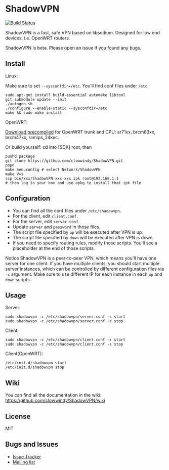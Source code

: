 ShadowVPN
=========

[![Build Status]][Travis CI]

ShadowVPN is a fast, safe VPN based on libsodium. Designed for low end
devices, i.e. OpenWRT routers.

ShadowVPN is beta. Please open an issue if you found any bugs.

Install
-------

Linux:

Make sure to set `--sysconfdir=/etc`. You'll find conf files under `/etc`.

    sudo apt-get install build-essential automake libtool
    git submodule update --init
    ./autogen.sh
    ./configure --enable-static --sysconfdir=/etc
    make && sudo make install

OpenWRT:

[Download precompiled] for OpenWRT trunk and CPU: ar71xx, brcm63xx, brcm47xx, ramips_24kec.

Or build yourself: cd into [SDK] root, then

    pushd package
    git clone https://github.com/clowwindy/ShadowVPN.git
    popd
    make menuconfig # select Network/ShadowVPN
    make V=s
    scp bin/xxx/ShadowVPN-xxx-xxx.ipk root@192.168.1.1
    # then log in your box and use opkg to install that ipk file

Configuration
-------------

- You can find all the conf files under `/etc/shadowvpn`.
- For the client, edit `client.conf`.
- For the server, edit `server.conf`.
- Update `server` and `password` in those files.
- The script file specified by `up` will be executed after VPN is up.
- The script file specified by `down` will be executed after VPN is down.
- If you need to specify routing rules, modify those scripts. You'll see a
placeholder at the end of those scripts.

Notice ShadowVPN is a peer-to-peer VPN, which means you'll have one server
for one client. If you have multiple clients, you should start multiple server
instances, which can be controlled by different configuration files via `-c`
argument. Make sure to use different IP for each instance in each `up` and
`down` scripts.

Usage
-----

Server:

    sudo shadowvpn -c /etc/shadowvpn/server.conf -s start
    sudo shadowvpn -c /etc/shadowvpn/server.conf -s stop

Client:

    sudo shadowvpn -c /etc/shadowvpn/client.conf -s start
    sudo shadowvpn -c /etc/shadowvpn/client.conf -s stop

Client(OpenWRT):

    /etc/init.d/shadowvpn start
    /etc/init.d/shadowvpn stop

Wiki
----

You can find all the documentation in the wiki:
https://github.com/clowwindy/ShadowVPN/wiki

License
-------
MIT

Bugs and Issues
----------------

* [Issue Tracker]
* [Mailing list]

[Build Status]:         https://img.shields.io/travis/clowwindy/ShadowVPN/master.svg?style=flat
[Download precompiled]: https://github.com/clowwindy/ShadowVPN/releases
[Issue Tracker]:        https://github.com/clowwindy/ShadowVPN/issues?state=open
[Mailing list]:         http://groups.google.com/group/shadowsocks
[Travis CI]:            https://travis-ci.org/clowwindy/ShadowVPN
